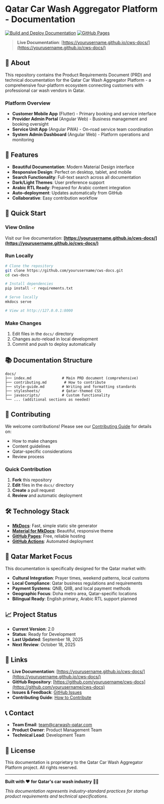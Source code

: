 # Qatar Car Wash Aggregator Platform - Documentation

[![Build and Deploy Documentation](https://github.com/yourusername/cws-docs/actions/workflows/docs.yml/badge.svg)](https://github.com/yourusername/cws-docs/actions/workflows/docs.yml)
[![GitHub Pages](https://img.shields.io/badge/GitHub%20Pages-Live-green.svg)](https://yourusername.github.io/cws-docs/)

> **Live Documentation**: [https://yourusername.github.io/cws-docs/](https://yourusername.github.io/cws-docs/)

## 🚗 About

This repository contains the Product Requirements Document (PRD) and technical documentation for the Qatar Car Wash Aggregator Platform - a comprehensive four-platform ecosystem connecting customers with professional car wash vendors in Qatar.

### Platform Overview
- **Customer Mobile App** (Flutter) - Primary booking and service interface
- **Provider Admin Portal** (Angular Web) - Business management and booking oversight
- **Service Unit App** (Angular PWA) - On-road service team coordination
- **System Admin Dashboard** (Angular Web) - Platform operations and monitoring

## 🌟 Features

- **Beautiful Documentation**: Modern Material Design interface
- **Responsive Design**: Perfect on desktop, tablet, and mobile
- **Search Functionality**: Full-text search across all documentation
- **Dark/Light Themes**: User preference support
- **Arabic RTL Ready**: Prepared for Arabic content integration
- **Auto-deployment**: Updates automatically from GitHub
- **Collaborative**: Easy contribution workflow

## 🚀 Quick Start

### View Online
Visit our live documentation: **[https://yourusername.github.io/cws-docs/](https://yourusername.github.io/cws-docs/)**

### Run Locally
```bash
# Clone the repository
git clone https://github.com/yourusername/cws-docs.git
cd cws-docs

# Install dependencies
pip install -r requirements.txt

# Serve locally
mkdocs serve

# View at http://127.0.0.1:8000
```

### Make Changes
1. Edit files in the `docs/` directory
2. Changes auto-reload in local development
3. Commit and push to deploy automatically

## 📚 Documentation Structure

```
docs/
├── index.md              # Main PRD document (comprehensive)
├── contributing.md        # How to contribute
├── style-guide.md        # Writing and formatting standards
├── stylesheets/          # Qatar-themed CSS
├── javascripts/          # Custom functionality
└── ... (additional sections as needed)
```

## 🤝 Contributing

We welcome contributions! Please see our [Contributing Guide](https://yourusername.github.io/cws-docs/contributing/) for details on:

- How to make changes
- Content guidelines
- Qatar-specific considerations
- Review process

### Quick Contribution
1. **Fork** this repository
2. **Edit** files in the `docs/` directory
3. **Create** a pull request
4. **Review** and automatic deployment

## 🛠 Technology Stack

- **[MkDocs](https://www.mkdocs.org/)**: Fast, simple static site generator
- **[Material for MkDocs](https://squidfunk.github.io/mkdocs-material/)**: Beautiful, responsive theme
- **[GitHub Pages](https://pages.github.com/)**: Free, reliable hosting
- **[GitHub Actions](https://github.com/features/actions)**: Automated deployment

## 🏢 Qatar Market Focus

This documentation is specifically designed for the Qatar market with:

- **Cultural Integration**: Prayer times, weekend patterns, local customs
- **Local Compliance**: Qatar business regulations and requirements
- **Payment Systems**: QNB, QIIB, and local payment methods
- **Geographic Focus**: Doha metro area, Qatar-specific locations
- **Bilingual Ready**: English primary, Arabic RTL support planned

## 📈 Project Status

- **Current Version**: 2.0
- **Status**: Ready for Development
- **Last Updated**: September 18, 2025
- **Next Review**: October 18, 2025

## 🔗 Links

- **Live Documentation**: [https://yourusername.github.io/cws-docs/](https://yourusername.github.io/cws-docs/)
- **GitHub Repository**: [https://github.com/yourusername/cws-docs](https://github.com/yourusername/cws-docs)
- **Issues & Feedback**: [GitHub Issues](https://github.com/yourusername/cws-docs/issues)
- **Contributing Guide**: [How to Contribute](https://yourusername.github.io/cws-docs/contributing/)

## 📞 Contact

- **Team Email**: [team@carwash-qatar.com](mailto:team@carwash-qatar.com)
- **Product Owner**: Product Management Team
- **Technical Lead**: Development Team

## 📜 License

This documentation is proprietary to the Qatar Car Wash Aggregator Platform project. All rights reserved.

---

**Built with ❤️ for Qatar's car wash industry** 🚗✨

*This documentation represents industry-standard practices for startup product requirements and technical specifications.*
